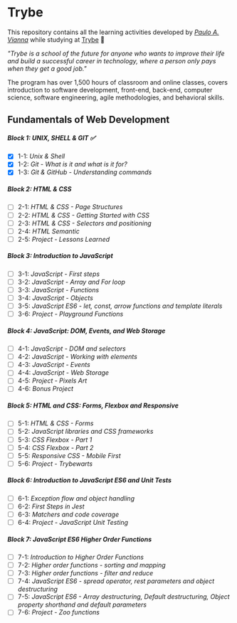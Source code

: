 # Trybe

This repository contains all the learning activities developed by _[Paulo A. Vianna](https://www.linkedin.com/in/paulo-andr%C3%A9-vianna-7764aa228/q)_ while studying at [Trybe](https://www.betrybe.com/) 🚀

_"Trybe is a school of the future for anyone who wants to improve their life and build a successful career in technology, where a person only pays when they get a good job."_

The program has over 1,500 hours of classroom and online classes, covers introduction to software development, front-end, back-end, computer science, software engineering, agile methodologies, and behavioral skills.

## Fundamentals of Web Development 

##### Block 1: UNIX, SHELL & GIT ✅

- [x] 1-1: _Unix & Shell_ 
- [x] 1-2: _Git - What is it and what is it for?_
- [x] 1-3: _Git & GitHub - Understanding commands_

##### Block 2: HTML & CSS

- [ ] 2-1: _HTML & CSS - Page Structures_
- [ ] 2-2: _HTML & CSS - Getting Started with CSS_
- [ ] 2-3: _HTML & CSS - Selectors and positioning_
- [ ] 2-4: _HTML Semantic_
- [ ] 2-5: _Project - Lessons Learned_

##### Block 3: Introduction to JavaScript

- [ ] 3-1: _JavaScript - First steps_
- [ ] 3-2: _JavaScript - Array and For loop_
- [ ] 3-3: _JavaScript - Functions_
- [ ] 3-4: _JavaScript - Objects_
- [ ] 3-5: _JavaScript ES6 - let, const, arrow functions and template literals_
- [ ] 3-6: _Project - Playground Functions_

##### Block 4: JavaScript: DOM, Events, and Web Storage

- [ ] 4-1: _JavaScript - DOM and selectors_
- [ ] 4-2: _JavaScript - Working with elements_
- [ ] 4-3: _JavaScript - Events_
- [ ] 4-4: _JavaScript - Web Storage_
- [ ] 4-5: _Project - Pixels Art_
- [ ] 4-6: _Bonus Project_

##### Block 5: HTML and CSS: Forms, Flexbox and Responsive

- [ ] 5-1: _HTML & CSS - Forms_
- [ ] 5-2: _JavaScript libraries and CSS frameworks_
- [ ] 5-3: _CSS Flexbox - Part 1_
- [ ] 5-4: _CSS Flexbox - Part 2_
- [ ] 5-5: _Responsive CSS - Mobile First_
- [ ] 5-6: _Project - Trybewarts_

##### Block 6: Introduction to JavaScript ES6 and Unit Tests

- [ ] 6-1: _Exception flow and object handling_
- [ ] 6-2: _First Steps in Jest_
- [ ] 6-3: _Matchers and code coverage_
- [ ] 6-4: _Project - JavaScript Unit Testing_

##### Block 7: JavaScript ES6 Higher Order Functions

- [ ] 7-1: _Introduction to Higher Order Functions_
- [ ] 7-2: _Higher order functions - sorting and mapping_
- [ ] 7-3: _Higher order functions - filter and reduce_
- [ ] 7-4: _JavaScript ES6 - spread operator, rest parameters and object destructuring_
- [ ] 7-5: _JavaScript ES6 - Array destructuring, Default destructuring, Object property shorthand and default parameters_
- [ ] 7-6: _Project - Zoo functions_